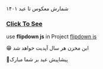 
شمارش معکوس تا عید ۱۴۰۱

### [Click To See](https://mohammadyousefvand.github.io/New-Year/)

use **flipdown js** in Project
[flipdown js](https://github.com/PButcher/flipdown)

😁 این مخزن هر سال آپدیت خواهد شد

🌱پیشاپیش عید بر شما مبارک
